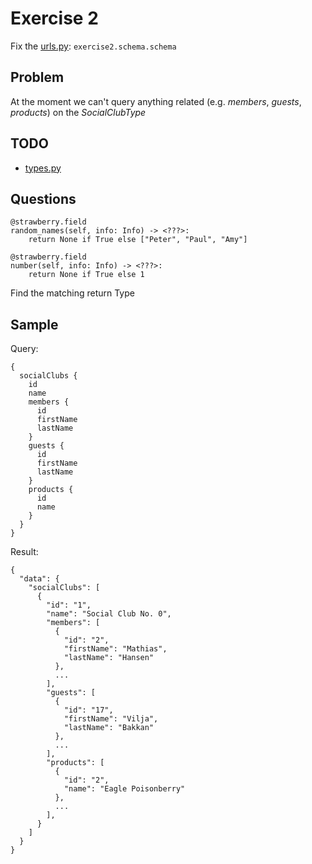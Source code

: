 # Exercise 2

Fix the [urls.py](https://github.com/Speedy1991/strawberry-workshop/blob/main/core/urls.py#L4): `exercise2.schema.schema`

## Problem
At the moment we can't query anything related (e.g. _members_, _guests_, _products_) on the _SocialClubType_


## TODO

- [types.py](https://github.com/Speedy1991/strawberry-workshop/blob/main/exercise2/schema/types.py)

## Questions
```
@strawberry.field
random_names(self, info: Info) -> <???>:
    return None if True else ["Peter", "Paul", "Amy"]

@strawberry.field    
number(self, info: Info) -> <???>:
    return None if True else 1
```
Find the matching return Type


## Sample

Query:
```
{
  socialClubs {
    id
    name
    members {
      id
      firstName
      lastName
    }
    guests {
      id
      firstName
      lastName
    }
    products {
      id
      name
    }
  }
}
```

Result:

```
{
  "data": {
    "socialClubs": [
      {
        "id": "1",
        "name": "Social Club No. 0",
        "members": [
          {
            "id": "2",
            "firstName": "Mathias",
            "lastName": "Hansen"
          },
          ...
        ],
        "guests": [
          {
            "id": "17",
            "firstName": "Vilja",
            "lastName": "Bakkan"
          },
          ...
        ],
        "products": [
          {
            "id": "2",
            "name": "Eagle Poisonberry"
          },
          ...
        ],
      }
    ]
  }
}
```